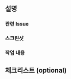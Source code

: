 <!--
  제목은 `제목 : (FE, BE) [(키워드)] (작업 내용)` 로 작성해 주세요
  키워드 예시: FEAT, FIX, STYLE, CHORE ... 등
-->

## 설명

### 관련 Issue

<!--
  (Optional)
  관련 Issue number를 작성해주세요
-->

### 스크린샷

<!--
  (Optional)
  UI가 변경되었다면 사진이나 Gif를 추가해 주세요.
-->

### 작업 내용

<!-- PR 본문을 입력하세요. -->


## 체크리스트 (optional)
<!-- 체크리스트를 작성해주세요. -->